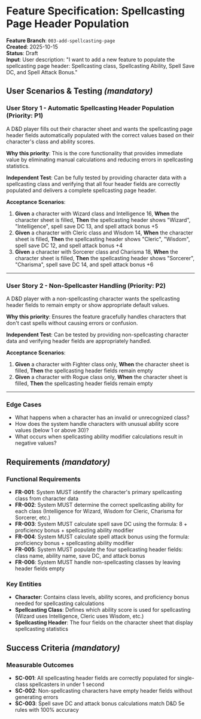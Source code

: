 # Feature Specification: Spellcasting Page Header Population

**Feature Branch**: `003-add-spellcasting-page`  
**Created**: 2025-10-15  
**Status**: Draft  
**Input**: User description: "I want to add a new feature to populate the spellcasting page header: Spellcasting class, Spellcasting Ability, Spell Save DC, and Spell Attack Bonus."

## User Scenarios & Testing *(mandatory)*

### User Story 1 - Automatic Spellcasting Header Population (Priority: P1)

A D&D player fills out their character sheet and wants the spellcasting page header fields automatically populated with the correct values based on their character's class and ability scores.

**Why this priority**: This is the core functionality that provides immediate value by eliminating manual calculations and reducing errors in spellcasting statistics.

**Independent Test**: Can be fully tested by providing character data with a spellcasting class and verifying that all four header fields are correctly populated and delivers a complete spellcasting page header.

**Acceptance Scenarios**:

1. **Given** a character with Wizard class and Intelligence 16, **When** the character sheet is filled, **Then** the spellcasting header shows "Wizard", "Intelligence", spell save DC 13, and spell attack bonus +5
2. **Given** a character with Cleric class and Wisdom 14, **When** the character sheet is filled, **Then** the spellcasting header shows "Cleric", "Wisdom", spell save DC 12, and spell attack bonus +4
3. **Given** a character with Sorcerer class and Charisma 18, **When** the character sheet is filled, **Then** the spellcasting header shows "Sorcerer", "Charisma", spell save DC 14, and spell attack bonus +6

---

### User Story 2 - Non-Spellcaster Handling (Priority: P2)

A D&D player with a non-spellcasting character wants the spellcasting header fields to remain empty or show appropriate default values.

**Why this priority**: Ensures the feature gracefully handles characters that don't cast spells without causing errors or confusion.

**Independent Test**: Can be tested by providing non-spellcasting character data and verifying header fields are appropriately handled.

**Acceptance Scenarios**:

1. **Given** a character with Fighter class only, **When** the character sheet is filled, **Then** the spellcasting header fields remain empty
2. **Given** a character with Rogue class only, **When** the character sheet is filled, **Then** the spellcasting header fields remain empty

---

### Edge Cases

- What happens when a character has an invalid or unrecognized class?
- How does the system handle characters with unusual ability score values (below 1 or above 30)?
- What occurs when spellcasting ability modifier calculations result in negative values?

## Requirements *(mandatory)*

### Functional Requirements

- **FR-001**: System MUST identify the character's primary spellcasting class from character data
- **FR-002**: System MUST determine the correct spellcasting ability for each class (Intelligence for Wizard, Wisdom for Cleric, Charisma for Sorcerer, etc.)
- **FR-003**: System MUST calculate spell save DC using the formula: 8 + proficiency bonus + spellcasting ability modifier
- **FR-004**: System MUST calculate spell attack bonus using the formula: proficiency bonus + spellcasting ability modifier
- **FR-005**: System MUST populate the four spellcasting header fields: class name, ability name, save DC, and attack bonus
- **FR-006**: System MUST handle non-spellcasting classes by leaving header fields empty

### Key Entities

- **Character**: Contains class levels, ability scores, and proficiency bonus needed for spellcasting calculations
- **Spellcasting Class**: Defines which ability score is used for spellcasting (Wizard uses Intelligence, Cleric uses Wisdom, etc.)
- **Spellcasting Header**: The four fields on the character sheet that display spellcasting statistics

## Success Criteria *(mandatory)*

### Measurable Outcomes

- **SC-001**: All spellcasting header fields are correctly populated for single-class spellcasters in under 1 second
- **SC-002**: Non-spellcasting characters have empty header fields without generating errors
- **SC-003**: Spell save DC and attack bonus calculations match D&D 5e rules with 100% accuracy
